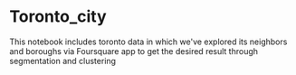 # Toronto_city
This notebook includes toronto data in which we've explored its neighbors and boroughs via Foursquare app to get the desired result through segmentation and clustering
